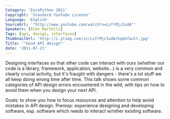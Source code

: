 ```yaml
---
Category: 'EuroPython 2011'
Copyright: 'Standard YouTube License'
Language: 'English'
SourceUrl: '"http://www.youtube.com/watch?v=LsfrMjcIudA"'
Speakers: [Alex Martelli]
Tags: [api, design, interfaces]
ThumbnailUrl: 'http://i.ytimg.com/vi/LsfrMjcIudA/hqdefault.jpg'
Title: '"Good API design"'
date: '2011-07-21'
---
```

Designing interfaces so that other code can interact with ours (whether our
code is a library, framework, application, website…) is a very common and
clearly crucial activity, but it's fraught with dangers - there's a lot stuff
we all keep doing wrong time after time. This talk shows some common
categories of API design errors encountered in the wild, with tips on how to
avoid them when you design your next API.

Goals: to show you how to focus resources and attention to help avoid mistakes
in API design. Prereqs: experience designing and developing software, esp.
software which needs to interact w/other existing software.

